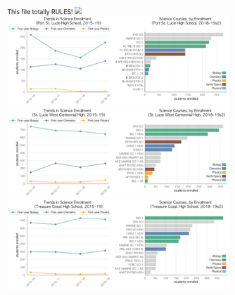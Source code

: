 This file totally RULES!
![](FORT_PIERC.png)
![](../School_plots/ST_LUCIE/PORT_ST_LU.png)
![](../School_plots/ST_LUCIE/ST_LUCIE_W.png)
![](../School_plots/ST_LUCIE/TREASURE_C.png)
